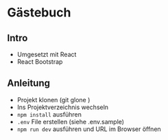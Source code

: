 # Gästebuch

## Intro

- Umgesetzt mit React
- React Bootstrap


## Anleitung

- Projekt klonen (git glone <Repository url>)
- Ins Projektverzeichnis wechseln
- `npm install` ausführen
- `.env` File erstellen (siehe .env.sample)
- `npm run dev` ausführen und URL im Browser öffnen

